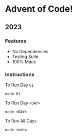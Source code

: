 # Advent of Code!
## 2023
### Features
- No Dependencies
- Testing Suite
- 100% Mack
### Instructions
To Run Day `01`
```
node 01
```

To Run Day `<DAY>`
```
node <DAY>
```

To Run All Days
```
node index
```